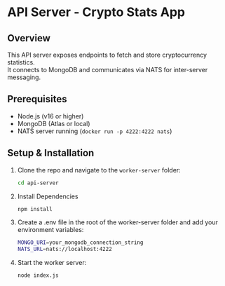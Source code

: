 # API Server - Crypto Stats App

## Overview

This API server exposes endpoints to fetch and store cryptocurrency statistics.  
It connects to MongoDB and communicates via NATS for inter-server messaging.

## Prerequisites

- Node.js (v16 or higher)
- MongoDB (Atlas or local)
- NATS server running (`docker run -p 4222:4222 nats`)

## Setup & Installation

1. Clone the repo and navigate to the `worker-server` folder:

   ```bash
   cd api-server

2. Install Dependencies

    ```bash
    npm install

3. Create a .env file in the root of the worker-server folder and add your environment variables:
    ```bash
    MONGO_URI=your_mongodb_connection_string
    NATS_URL=nats://localhost:4222

5. Start the worker server:
    ```bash
    node index.js

